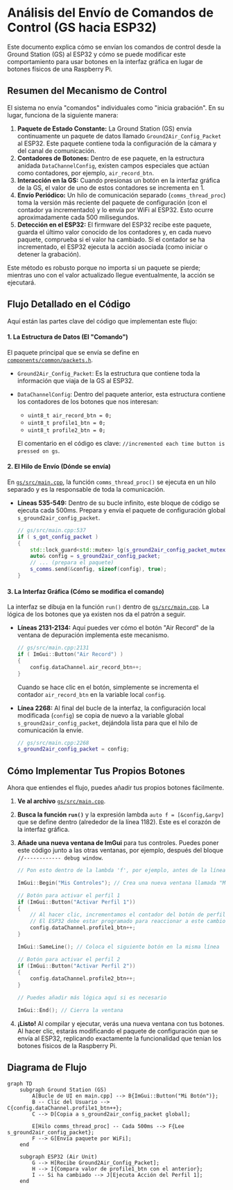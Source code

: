# Análisis del Envío de Comandos de Control (GS hacia ESP32)

Este documento explica cómo se envían los comandos de control desde la Ground Station (GS) al ESP32 y cómo se puede modificar este comportamiento para usar botones en la interfaz gráfica en lugar de botones físicos de una Raspberry Pi.

## Resumen del Mecanismo de Control

El sistema no envía "comandos" individuales como "inicia grabación". En su lugar, funciona de la siguiente manera:

1.  **Paquete de Estado Constante:** La Ground Station (GS) envía continuamente un paquete de datos llamado `Ground2Air_Config_Packet` al ESP32. Este paquete contiene toda la configuración de la cámara y del canal de comunicación.
2.  **Contadores de Botones:** Dentro de ese paquete, en la estructura anidada `DataChannelConfig`, existen campos especiales que actúan como contadores, por ejemplo, `air_record_btn`.
3.  **Interacción en la GS:** Cuando presionas un botón en la interfaz gráfica de la GS, el valor de uno de estos contadores se incrementa en 1.
4.  **Envío Periódico:** Un hilo de comunicación separado (`comms_thread_proc`) toma la versión más reciente del paquete de configuración (con el contador ya incrementado) y lo envía por WiFi al ESP32. Esto ocurre aproximadamente cada 500 milisegundos.
5.  **Detección en el ESP32:** El firmware del ESP32 recibe este paquete, guarda el último valor conocido de los contadores y, en cada nuevo paquete, comprueba si el valor ha cambiado. Si el contador se ha incrementado, el ESP32 ejecuta la acción asociada (como iniciar o detener la grabación).

Este método es robusto porque no importa si un paquete se pierde; mientras uno con el valor actualizado llegue eventualmente, la acción se ejecutará.

## Flujo Detallado en el Código

Aquí están las partes clave del código que implementan este flujo:

#### 1. La Estructura de Datos (El "Comando")

El paquete principal que se envía se define en [`components/common/packets.h`](components/common/packets.h).

*   `Ground2Air_Config_Packet`: Es la estructura que contiene toda la información que viaja de la GS al ESP32.
*   `DataChannelConfig`: Dentro del paquete anterior, esta estructura contiene los contadores de los botones que nos interesan:
    *   `uint8_t air_record_btn = 0;`
    *   `uint8_t profile1_btn = 0;`
    *   `uint8_t profile2_btn = 0;`

    El comentario en el código es clave: `//incremented each time button is pressed on gs`.

#### 2. El Hilo de Envío (Dónde se envía)

En [`gs/src/main.cpp`](gs/src/main.cpp), la función `comms_thread_proc()` se ejecuta en un hilo separado y es la responsable de toda la comunicación.

*   **Líneas 535-549:** Dentro de su bucle infinito, este bloque de código se ejecuta cada 500ms. Prepara y envía el paquete de configuración global `s_ground2air_config_packet`.

    ```cpp
    // gs/src/main.cpp:537
    if ( s_got_config_packet )
    {
        std::lock_guard<std::mutex> lg(s_ground2air_config_packet_mutex);
        auto& config = s_ground2air_config_packet;
        // ... (prepara el paquete)
        s_comms.send(&config, sizeof(config), true);
    }
    ```

#### 3. La Interfaz Gráfica (Cómo se modifica el comando)

La interfaz se dibuja en la función `run()` dentro de [`gs/src/main.cpp`](gs/src/main.cpp). La lógica de los botones que ya existen nos da el patrón a seguir.

*   **Líneas 2131-2134:** Aquí puedes ver cómo el botón "Air Record" de la ventana de depuración implementa este mecanismo.

    ```cpp
    // gs/src/main.cpp:2131
    if ( ImGui::Button("Air Record") )
    {
        config.dataChannel.air_record_btn++;
    }
    ```

    Cuando se hace clic en el botón, simplemente se incrementa el contador `air_record_btn` en la variable local `config`.

*   **Línea 2268:** Al final del bucle de la interfaz, la configuración local modificada (`config`) se copia de nuevo a la variable global `s_ground2air_config_packet`, dejándola lista para que el hilo de comunicación la envíe.

    ```cpp
    // gs/src/main.cpp:2268
    s_ground2air_config_packet = config;
    ```

## Cómo Implementar Tus Propios Botones

Ahora que entiendes el flujo, puedes añadir tus propios botones fácilmente.

1.  **Ve al archivo** [`gs/src/main.cpp`](gs/src/main.cpp).
2.  **Busca la función `run()`** y la expresión lambda `auto f = [&config,&argv]` que se define dentro (alrededor de la línea 1182). Este es el corazón de la interfaz gráfica.
3.  **Añade una nueva ventana de ImGui** para tus controles. Puedes poner este código junto a las otras ventanas, por ejemplo, después del bloque `//------------ debug window`.

    ```cpp
    // Pon esto dentro de la lambda 'f', por ejemplo, antes de la línea 2167

    ImGui::Begin("Mis Controles"); // Crea una nueva ventana llamada "Mis Controles"

    // Botón para activar el perfil 1
    if (ImGui::Button("Activar Perfil 1"))
    {
        // Al hacer clic, incrementamos el contador del botón de perfil 1.
        // El ESP32 debe estar programado para reaccionar a este cambio.
        config.dataChannel.profile1_btn++;
    }

    ImGui::SameLine(); // Coloca el siguiente botón en la misma línea

    // Botón para activar el perfil 2
    if (ImGui::Button("Activar Perfil 2"))
    {
        config.dataChannel.profile2_btn++;
    }

    // Puedes añadir más lógica aquí si es necesario

    ImGui::End(); // Cierra la ventana
    ```

4.  **¡Listo!** Al compilar y ejecutar, verás una nueva ventana con tus botones. Al hacer clic, estarás modificando el paquete de configuración que se envía al ESP32, replicando exactamente la funcionalidad que tenían los botones físicos de la Raspberry Pi.

## Diagrama de Flujo

```mermaid
graph TD
    subgraph Ground Station (GS)
        A[Bucle de UI en main.cpp] --> B{ImGui::Button("Mi Botón")};
        B -- Clic del Usuario --> C{config.dataChannel.profile1_btn++};
        C --> D[Copia a s_ground2air_config_packet global];
        
        E[Hilo comms_thread_proc] -- Cada 500ms --> F{Lee s_ground2air_config_packet};
        F --> G[Envía paquete por WiFi];
    end

    subgraph ESP32 (Air Unit)
        G --> H[Recibe Ground2Air_Config_Packet];
        H --> I{Compara valor de profile1_btn con el anterior};
        I -- Si ha cambiado --> J[Ejecuta Acción del Perfil 1];
    end